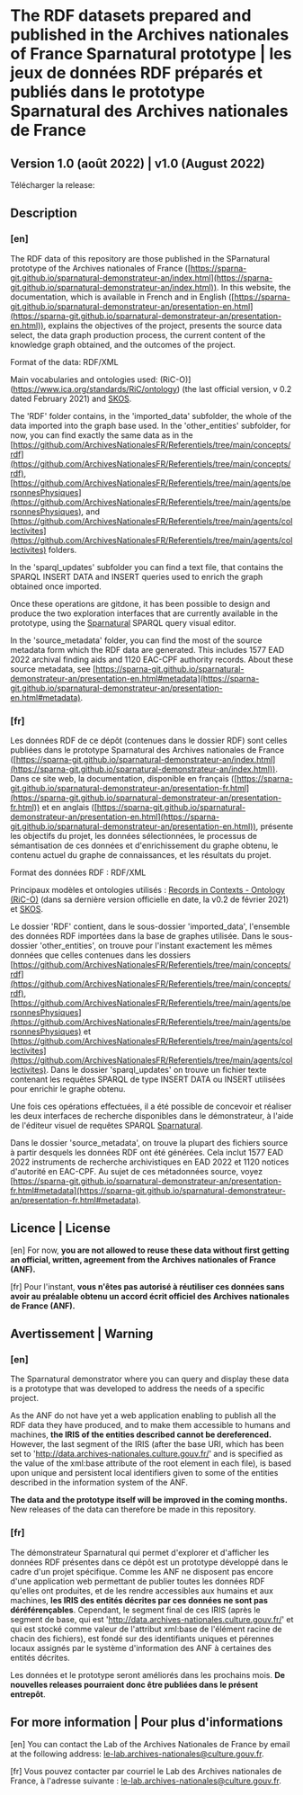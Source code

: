 # The RDF datasets prepared and published in the Archives nationales of France Sparnatural prototype | les jeux de données RDF préparés et publiés dans le prototype Sparnatural des Archives nationales de France 

## Version 1.0 (août 2022) | v1.0 (August 2022)

Télécharger la release: 

## Description

### [en]

The RDF data of this repository are those published in the SParnatural prototype of the Archives nationales of France ([https://sparna-git.github.io/sparnatural-demonstrateur-an/index.html](https://sparna-git.github.io/sparnatural-demonstrateur-an/index.html)). In this website, the documentation, which is available in French and in English  ([https://sparna-git.github.io/sparnatural-demonstrateur-an/presentation-en.html](https://sparna-git.github.io/sparnatural-demonstrateur-an/presentation-en.html)), explains the objectives of the project, presents the source data select, the data graph production process, the current content of the knowledge graph obtained, and the outcomes of the project.

Format of the data: RDF/XML

Main vocabularies and ontologies used:  (RiC-O)](https://www.ica.org/standards/RiC/ontology) (the last official version, v 0.2 dated February 2021) and  [SKOS](https://www.w3.org/2004/02/skos/).

The 'RDF' folder contains, in the 'imported_data' subfolder, the whole of the data imported into the graph base used. In the 'other_entities' subfolder, for now, you can find exactly the same data as in the [https://github.com/ArchivesNationalesFR/Referentiels/tree/main/concepts/rdf](https://github.com/ArchivesNationalesFR/Referentiels/tree/main/concepts/rdf), [https://github.com/ArchivesNationalesFR/Referentiels/tree/main/agents/personnesPhysiques](https://github.com/ArchivesNationalesFR/Referentiels/tree/main/agents/personnesPhysiques), and [https://github.com/ArchivesNationalesFR/Referentiels/tree/main/agents/collectivites](https://github.com/ArchivesNationalesFR/Referentiels/tree/main/agents/collectivites) folders.

In the 
'sparql_updates' subfolder you can find a text file, that contains the SPARQL INSERT DATA and INSERT queries used to enrich the graph obtained once imported.

Once these operations are gitdone, it has been possible to design and produce the two exploration interfaces that are currently available in the prototype, using the [Sparnatural](https://sparnatural.eu/) SPARQL query visual editor.

In the 'source_metadata' folder, you can find the most of the source metadata form which the RDF data are generated. This includes 1577 EAD 2022 archival finding aids and 1120 EAC-CPF authority records. About these source metadata, see [https://sparna-git.github.io/sparnatural-demonstrateur-an/presentation-en.html#metadata](https://sparna-git.github.io/sparnatural-demonstrateur-an/presentation-en.html#metadata).

### [fr]
Les données RDF de ce dépôt (contenues dans le dossier RDF) sont celles publiées dans le prototype Sparnatural des Archives nationales de France ([https://sparna-git.github.io/sparnatural-demonstrateur-an/index.html](https://sparna-git.github.io/sparnatural-demonstrateur-an/index.html)). Dans ce site web, la documentation, disponible en français ([https://sparna-git.github.io/sparnatural-demonstrateur-an/presentation-fr.html](https://sparna-git.github.io/sparnatural-demonstrateur-an/presentation-fr.html)) et en anglais ([https://sparna-git.github.io/sparnatural-demonstrateur-an/presentation-en.html](https://sparna-git.github.io/sparnatural-demonstrateur-an/presentation-en.html)), présente les objectifs du projet, les données sélectionnées, le processus de sémantisation de ces données et d'enrichissement du graphe obtenu, le contenu actuel du graphe de connaissances, et les résultats du projet. 

Format des données RDF : RDF/XML

Principaux modèles et ontologies utilisés : [Records in Contexts - Ontology (RiC-O)](https://www.ica.org/standards/RiC/ontology) (dans sa dernière version officielle en date, la v0.2 de février 2021) et  [SKOS](https://www.w3.org/2004/02/skos/). 

Le dossier 'RDF' contient, dans le sous-dossier 'imported_data', l'ensemble des données RDF importées dans la base de graphes utilisée. Dans le sous-dossier 'other_entities', on trouve pour l'instant exactement les mêmes données que celles contenues dans les dossiers  [https://github.com/ArchivesNationalesFR/Referentiels/tree/main/concepts/rdf](https://github.com/ArchivesNationalesFR/Referentiels/tree/main/concepts/rdf), [https://github.com/ArchivesNationalesFR/Referentiels/tree/main/agents/personnesPhysiques](https://github.com/ArchivesNationalesFR/Referentiels/tree/main/agents/personnesPhysiques) et [https://github.com/ArchivesNationalesFR/Referentiels/tree/main/agents/collectivites](https://github.com/ArchivesNationalesFR/Referentiels/tree/main/agents/collectivites).
Dans le dossier 'sparql_updates' on trouve un fichier texte contenant les requêtes SPARQL de type INSERT DATA ou INSERT utilisées pour enrichir le graphe obtenu.

Une fois ces opérations effectuées, il a été possible de concevoir et réaliser les deux interfaces de recherche disponibles dans le démonstrateur, à l'aide de l'éditeur visuel de requêtes SPARQL [Sparnatural](https://sparnatural.eu/).

Dans le dossier 'source_metadata', on trouve la plupart des fichiers source à partir desquels les données RDF ont été générées. Cela inclut 1577 EAD 2022 instruments de recherche archivistiques en EAD 2022 et 1120 notices d'autorité en EAC-CPF. Au sujet de ces métadonnées source, voyez [https://sparna-git.github.io/sparnatural-demonstrateur-an/presentation-fr.html#metadata](https://sparna-git.github.io/sparnatural-demonstrateur-an/presentation-fr.html#metadata).


## Licence | License


[en] For now, **you are not allowed to reuse these data without first getting an official, written, agreement from the Archives nationales of France (ANF).** 

[fr] Pour l'instant, **vous n'êtes pas autorisé à réutiliser ces données sans avoir au préalable obtenu un accord écrit officiel des Archives nationales de France (ANF).**

## Avertissement | Warning

### [en]

The Sparnatural demonstrator where you can query and display these data is a prototype that was developed to address the needs of a specific project.

As the ANF do not have yet a web application enabling to publish all the RDF data they have produced, and to make them accessible to humans and machines, **the IRIS of the entities described cannot be dereferenced.** However, the last segment of the IRIS (after the base URI, which has been set to 'http://data.archives-nationales.culture.gouv.fr/' and is specified as the value of the xml:base attribute of the root element in each file), is based upon unique and persistent local identifiers given to some of the entities described in the information system of the ANF.

**The data and the prototype itself will be improved in the coming months.** New releases of the data can therefore be made in this repository.

### [fr]

The démonstrateur Sparnatural qui permet d'explorer et d'afficher les données RDF présentes dans ce dépôt est un prototype développé dans le cadre d'un projet spécifique. Comme les ANF ne disposent pas encore d'une application web permettant de publier toutes les données RDF qu'elles ont produites, et de les rendre accessibles aux humains et aux machines, **les IRIS des entités décrites par ces données ne sont pas déréférençables**. Cependant, le segment final de ces IRIS (après le segment de base, qui est 'http://data.archives-nationales.culture.gouv.fr/' et qui est stocké comme valeur de l'attribut xml:base de l'élément racine de chacin des fichiers), est fondé sur des identifiants uniques et pérennes locaux assignés par le système d'information des ANF à certaines des entités décrites. 

Les données et le prototype seront améliorés dans les prochains mois. **De nouvelles releases pourraient donc être publiées dans le présent entrepôt**.


## For more information | Pour plus d'informations

[en] You can contact the Lab of the Archives Nationales de France by email at the following address: <le-lab.archives-nationales@culture.gouv.fr>.

[fr] Vous pouvez contacter par courriel le Lab des Archives nationales de France, à l'adresse suivante :  <le-lab.archives-nationales@culture.gouv.fr>.